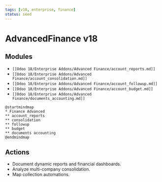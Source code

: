 ```yaml
---
tags: [v18, enterprise, finance]
status: seed
---
```

# AdvancedFinance v18

## Modules
- `[[Odoo 18/Enterprise Addons/Advanced Finance/account_reports.md]]`
- `[[Odoo 18/Enterprise Addons/Advanced Finance/account_consolidation.md]]`
- `[[Odoo 18/Enterprise Addons/Advanced Finance/account_followup.md]]`
- `[[Odoo 18/Enterprise Addons/Advanced Finance/account_budget.md]]`
- `[[Odoo 18/Enterprise Addons/Advanced Finance/documents_accounting.md]]`

```plantuml
@startmindmap
* Finance Advanced
** account_reports
** consolidation
** followup
** budget
** documents accounting
@endmindmap
```

## Actions
- Document dynamic reports and financial dashboards.
- Analyze multi-company consolidation.
- Map collection automations.




